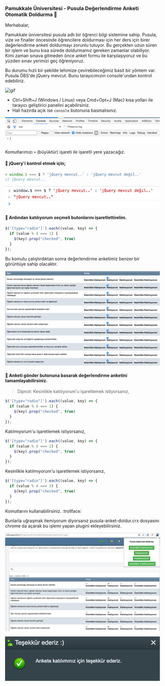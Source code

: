 ### Pamukkale Üniversitesi - Pusula Değerlendirme Anketi Otomatik Doldurma :pencil:

Merhabalar,

Pamukkale üniversitesi pusula adlı bir öğrenci bilgi sistemine sahip. Pusula, vize ve finaller öncesinde öğrencilere doldurması için her ders için birer değerlendirme anketi doldurmayı zorunlu tutuyor.
Bu gerçekten uzun süren bir işlem ve bunu kısa sürede doldurmamız gereken zamanlar olabiliyor.
Kimi zaman sınava gitmeden önce anket formu ile karşılaşıyoruz ve bu yüzden sınav yerimizi geç öğreniyoruz.

Bu durumu hızlı bir şekilde lehimize çevirebileceğimiz basit bir yöntem var.
Pusula ÖBS'de jQuery mevcut. Bunu tarayıcımızın console'undan kontrol edebiliriz.

![gif](https://media.giphy.com/media/Zw8zlRA1bON7a/giphy.gif)

* Ctrl+Shift+J (Windows / Linux) veya Cmd+Opt+J (Mac) kısa yolları ile tarayıcı geliştirici panelini açabilirsiniz.
* Hali hazırda açık ise ```console``` butonuna basmalısınız.

![console](console.png)

Komutlarımızı ```>``` (büyüktür) işareti ile işaretli yere yazacağız.

#### :dart: jQuery'i kontrol etmek için;

``` javascript
> window.$ === $ ? 'jQuery mevcut..' : 'jQuery mevcut değil..'
// jQuery mevcut..
```
![jquery](jquery.png)

#### :dart: Ardından katılıyorum seçmeli butonlarını işaretlettirelim.

```javascript
$('[type="radio"]').each((value, key) => {
  if (value % 4 === 1) {
    $(key).prop("checked", true)
  }
});
```

Bu komutu çalıştırdıktan sonra değerlendirme anketimiz benzer bir görüntüye sahip olacaktır.

![anket](anket.png)

#### :dart: Anketi gönder butonuna basarak değerlendirme anketini tamamlayabilirsiniz.

> Dipnot: Kesinlikle katılıyorum'u işaretlemek istiyorsanız,
```javascript
$('[type="radio"]').each((value, key) => {
  if (value % 4 === 1) {
    $(key).prop("checked", true)
  }
});
```
Katılmıyorum'u işaretlemek istiyorsanız,
```javascript
$('[type="radio"]').each((value, key) => {
  if (value % 4 === 2) {
    $(key).prop("checked", true)
  }
});
```
Kesinlikle katılmıyorum'u işaretlemek istiyorsanız,
```javascript
$('[type="radio"]').each((value, key) => {
  if (value % 4 === 3) {
    $(key).prop("checked", true)
  }
});
```
Komutlarını kullanabilirsiniz. :trollface:

Bunlarla uğraşmak itemiyorum diyorsanız pusula-anket-doldur.crx dosyasını chrome da açarak bu işlemi yapan plugini ekleyebilirsiniz.

![Chrome-extension](chrome-extension.png)


![tesekkurler](tesekkurler.png)
